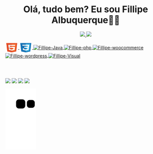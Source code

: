 <h1 align="center">Olá, tudo bem? Eu sou Fillipe Albuquerque🙋‍♂️</h1>
<div align="center">
  <a href="https://github.com/Fillipe-Albuquerque-Moreira-Dos-Santos/">
  <img height="180em" src="https://github-readme-stats.vercel.app/api?username=Fillipe-Albuquerque-Moreira-Dos-Santos&theme=vision-friendly-dark&show_icons=true"/>
  <img height="180em" src="https://github-readme-stats.vercel.app/api/top-langs/?username=fILLIPE&layout=compact&langs_count=7&theme=vision-friendly-dark"/>
</div>
  <br>

  <a href="https://github.com/Fillipe">
  
  <img align="center" alt="Fillipe-HTML" height="30" width="40" src="https://raw.githubusercontent.com/devicons/devicon/master/icons/html5/html5-original.svg">
  <img align="center" alt="Fillipe-CSS" height="30" width="40" src="https://raw.githubusercontent.com/devicons/devicon/master/icons/css3/css3-original.svg">
    <img align="center" alt="Fillipe-Java" height="30" width="40" src="https://cdn.jsdelivr.net/gh/devicons/devicon/icons/java/java-original-wordmark.svg" />
    <img align="center" alt="Fillipe-php" height="30" width="40" img src="https://cdn.jsdelivr.net/gh/devicons/devicon/icons/php/php-original.svg" />
    <img align="center" alt="Fillipe-woocommerce" height="30" width="40" img src="https://cdn.jsdelivr.net/gh/devicons/devicon/icons/woocommerce/woocommerce-original.svg" />
    <img align="center" alt="Fillipe-wordpress" height="30" width="40" src="https://cdn.jsdelivr.net/gh/devicons/devicon/icons/wordpress/wordpress-plain.svg" />
    <img align="center" alt="Fillipe-Visual" height="30" width="40"src="https://cdn.jsdelivr.net/gh/devicons/devicon/icons/visualstudio/visualstudio-plain.svg" />
</div>

 <br><br>
<div> 
 
  <a href = "mailto:fillipefff@gmail.com"><img src="https://img.shields.io/badge/-Gmail-%23333?style=for-the-badge&logo=gmail&logoColor=white" target="_blank"></a>
  <a href = ""><img src="https://img.shields.io/badge/Discord-7289DA?style=for-the-badge&logo=discord&logoColor=white" target="_blank"></a>
  <a href = "https://github.com/Fillipe-Albuquerque-Moreira-Dos-Santos"><img src="https://img.shields.io/badge/GitHub-100000?style=for-the-badge&logo=github&logoColor=white" target="_blank"></a>
   <a href = "https://www.linkedin.com/in/fillipe-albuquerque-a73511220"><img src="https://img.shields.io/badge/LinkedIn-0077B5?style=for-the-badge&logo=linkedin&logoColor=white" target="_blank"></a>
  


 
  ![Snake animation](https://github.com/Fillipe-Albuquerque-Moreira-Dos-Santos/Fillipe-Albuquerque-Moreira-Dos-Santos/blob/output/github-contribution-grid-snake.svg)
 
</div>

